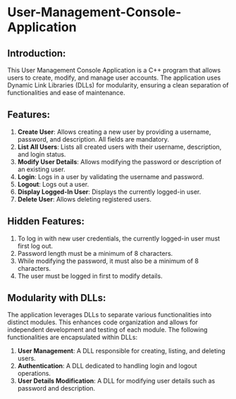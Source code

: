 # User-Management-Console-Application

## Introduction:
This User Management Console Application is a C++ program that allows users to create, modify, and manage user accounts. The application uses Dynamic Link Libraries (DLLs) for modularity, ensuring a clean separation of functionalities and ease of maintenance.

## Features:
1. **Create User**: Allows creating a new user by providing a username, password, and description. All fields are mandatory.
2. **List All Users**: Lists all created users with their username, description, and login status.
3. **Modify User Details**: Allows modifying the password or description of an existing user.
4. **Login**: Logs in a user by validating the username and password.
5. **Logout**: Logs out a user.
6. **Display Logged-In User**: Displays the currently logged-in user.
7. **Delete User**: Allows deleting registered users.

## Hidden Features:
1. To log in with new user credentials, the currently logged-in user must first log out.
2. Password length must be a minimum of 8 characters.
3. While modifying the password, it must also be a minimum of 8 characters.
4. The user must be logged in first to modify details.

## Modularity with DLLs:
The application leverages DLLs to separate various functionalities into distinct modules. This enhances code organization and allows for independent development and testing of each module. The following functionalities are encapsulated within DLLs:

1. **User Management**: A DLL responsible for creating, listing, and deleting users.
2. **Authentication**: A DLL dedicated to handling login and logout operations.
3. **User Details Modification**: A DLL for modifying user details such as password and description.

